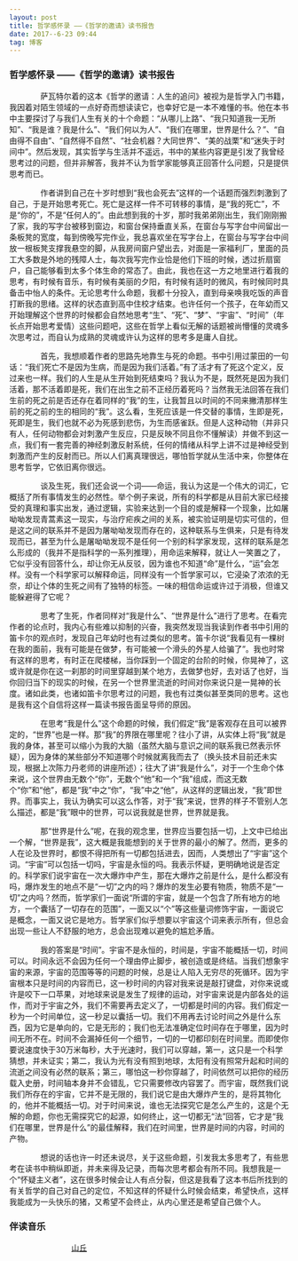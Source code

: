 ```yaml
---
layout: post
title: 哲学感怀录 ——《哲学的邀请》读书报告
date: 2017--6-23 09:44
tag: 博客
---
```


### 哲学感怀录 ——《哲学的邀请》读书报告

　　　　萨瓦特尔着的这本《哲学的邀请：人生的追问》被视为是哲学入门书籍，我因着对陌生领域的一点好奇而想读读它，也幸好它是一本不难懂的书。他在本书中主要探讨了与我们人生有关的十个命题：“从哪儿上路”、“我只知道我一无所知”、“我是谁？我是什么”、“我们何以为人”、“我们在哪里，世界是什么？”、“自由得不自由”、“自然得不自然”、“社会机器？大同世界”、“美的战栗”和“迷失于时间中”。然后发现，其实哲学与生活并不遥远，书中的某些内容更是引发了我曾经思考过的问题，但并非解答，我并不认为哲学家能够真正回答什么问题，只是提供思考而已。

　　　　作者讲到自己在十岁时想到“我也会死去”这样的一个话题而强烈刺激到了自己，于是开始思考死亡。死亡是这样一件不可转移的事情，是“我的死亡”，不是“你的”，不是“任何人的”。由此想到我的十岁，那时我弟弟刚出生，我们刚刚搬了家，我的写字台被移到窗边，和窗台保持垂直关系，在窗台与写字台中间留出一条板凳的宽度，每到傍晚写完作业，我总喜欢坐在写字台上，在窗台与写字台中间放一根板凳支撑我悬空的脚，从我房间窗户望出去，对面是一家福利厂，里面的员工大多数是外地的残障人士，每次我写完作业恰是他们下班的时候，透过折扇窗户，自己能够看到太多个体生命的常态了。由此，我也在这一方之地里进行着我的思考，有时候有音乐，有时候有美丽的夕阳，有时候有适时的微风，有时候同时具备击中怡人的条件。无论思考什么命题，我都十分投入，直到母亲唤我吃饭的声音打断我的思绪。这样的状态直到高中住校才结束。也许任何一个孩子，在年幼而又开始理解这个世界的时候都会自然地思考“生”、“死”、“梦”、“宇宙”、“时间”（年长点开始思考爱情）这些问题吧，这些在哲学上看似无解的话题被尚懵懂的灵魂多次思考过，而自认为成熟的灵魂或许认为这样的思考多是庸人自扰。

　　　　首先，我想顺着作者的思路先地靠生与死的命题。书中引用过蒙田的一句话：“我们死亡不是因为生病，而是因为我们活着。”有了活才有了死这个定义，反过来也一样。我们的人生是从生开始到死结束吗？我认为不是，既然死是因为我们活着，那不活着即是死，我们在出生之前不正经历着死吗？当然我无法回答在我们生前的死之前是否还存在着同样的“我”的生，让我暂且以时间的不同来撇清那样生前的死之前的生的相同的“我”。这么看，生死应该是一件交替的事情，生即是死，死即是生，我们也就不必为死感到悲伤，为生而感雀跃。但是人这种动物（并非只有人，任何动物都会对刺激产生反应，只是反映不同且你不懂解读）并做不到这一点，我们有一套完善的神经刺激反射系统，任何的情绪从科学上讲不过是神经受到刺激而产生的反射而已。所以人们离真理很远，哪怕哲学就从生活中来，你整体在思考哲学，它依旧离你很远。

　　　　谈及生死，我们还会说一个词——命运，我认为这是一个伟大的词汇，它概括了所有事情发生的必然性。举个例子来说，所有的科学都是从目前大家已经接受的真理和事实出发，通过逻辑，实验来达到一个目的或是解释一个现象，比如屠呦呦发现青蒿素这一现实，与治疗疟疾之间的关系，被实验证明是切实可信的，但是这之间的联系并不是因为屠呦呦发现而存在的，这种联系与生俱来，只是有待发现而已，甚至为什么是屠呦呦发现不是任何一个别的科学家发现，这样的联系是怎么形成的（我并不是指科学的一系列推理），用命运来解释，就让人一笑置之了，它似乎没有回答什么，却让你无从反驳，因为谁也不知道“命”是什么，“运”会怎样。没有一个科学家可以解释命运，同样没有一个哲学家可以，它浸染了浓浓的无奈，却让个体的生死之间有了独特的标签。一味的相信命运或许过于消极，但谁又能躲避得了它呢？

　　　　思考了生死，作者同样对“我是什么”、“世界是什么”进行了思考。在看完作者的论点时，我内心有些难以抑制的兴奋，我突然发现当我读到作者书中引用的笛卡尔的观点时，发现自己年幼时也有过类似的思考。笛卡尔说“我看见有一棵树在我的面前，我有可能是在做梦，有可能被一个滑头的外星人给骗了”。我也时常有这样的思考，有时正在爬楼梯，当你踩到一个固定的台阶的时候，你晃神了，这或许就是你在这一刹那的时间里穿越到某个地方，去做梦也好，去对话了也好，当你回归当下的现实的时候，在另一个世界里流逝的时间对你来说只是一晃神的长度。诸如此类，也诸如笛卡尔思考过的问题，我也有过类似甚至类同的思考。这也是我有这个自信将这样一篇读书报告面呈导师的原因。

　　　　在思考“我是什么”这个命题的时候，我们假定“我”是客观存在且可以被界定的，“世界”也是一样。那“我”的界限在哪里呢？往小了讲，从实体上将“我”就是我的身体，甚至可以缩小为我的大脑（虽然大脑与意识之间的联系我已然表示怀疑），因为身体的某些部分不知道哪个时候就离我而去了（换头技术目前还未实现，根据上次陈力丹老师的讲座所述）；往大了讲“我是什么”，对于一个生命个体来说，这个世界由无数个“你”，无数个“他”和一个“我”组成，而这无数个“你”和“他”，都是“我”中之“你”，“我”中之“他”，从这样的逻辑出发，“我”即世界。而事实上，我认为确实可以这么作答，对于“我”来说，世界的样子不管别人怎么描述，都是“我”眼中的世界，可以说我就是世界，世界就是我。

　　　　那“世界是什么”呢，在我的观念里，世界应当要包括一切，上文中已给出一个解，“世界是我”，这大概是我能想到的关于世界的最小的解了。然而，更多的人在论及世界时，都恨不得把所有一切都包括进去，因而，人类想出了“宇宙”这个词。“宇宙”可以包括一切吗，宇宙是永恒的吗。我表示怀疑，更明确地说是否定的。科学家们说宇宙在一次大爆炸中产生，那在大爆炸之前是什么，是什么都没有吗，爆炸发生的地点不是“一切”之内的吗？爆炸的发生必要有物质，物质不是“一切”之内吗？然而，哲学家们一面说“所谓的宇宙，就是一个包含了所有地方的地方，一个囊括了一切存在的范围”，一面又以“个”等这些量词修饰宇宙，一面说它是概念，一面又说它是地方。哲学家们似乎想要以宇宙这个词来表示所有，但总会出现一些让人不舒服的地方，总会出现难以避免的尴尬矛盾。

　　　　我的答案是“时间”。宇宙不是永恒的，时间是，宇宙不能概括一切，时间可以。时间永远不会因为任何一个理由停止脚步，被创造或是终结。当我们想象宇宙的来源，宇宙的范围等等的问题的时候，总是让人陷入无穷尽的死循环。因为宇宙根本只是时间的内容而已，这一秒时间的内容对我来说是敲打键盘，对你来说或许是咬下一口苹果，对地球来说是发生了规律的运动，对宇宙来说是内部各处的运作，而对于宇宙之外，我们不需要再去定义了，一切都是时间的内容。我们假定一秒为一个时间单位，这一秒足以囊括一切。我们不用再去讨论时间之外是什么东西，因为它是单向的，它是无形的；我们也无法准确定位时间存在于哪里，因为时间无所不在。时间不会漏掉任何一个细节，一切的一切都印刻在时间里。而即使你要说速度快于30万米每秒，大于光速时，我们可以穿越，第一，这只是一个科学猜想，并未证实；第二，我认为光有没有照到地球，太阳有没有照常升起和时间的流逝之间没有必然的联系；第三，哪怕这一秒你穿越了，时间依然可以把你的经历载入史册，时间轴本身并不会错乱，它只需要修改内容罢了。而宇宙，既然我们说我们所存在的宇宙，它并不是无限的，我们说它是由大爆炸产生的，是将其物化的，他并不能概括一切。对于时间来说，谁也无法探究它是怎么产生的，这是个无解的命题，你也无需探究它的起源，如何终止，这一切都无“法”回答，它才是“我们在哪里，世界是什么”的最佳解释，我们在时间里，世界是时间的内容，时间的产物。

　　　　想说的话也许一时还未说尽，关于这些命题，引发我太多思考了，有些思考在读书中稍纵即逝，并未来得及记录，而每次思考都会有所不同。我想我是一个“怀疑主义者”，这在很多时候会让人有点分裂，但这是我看了这本书后所找到的有关哲学的自己对自己的定位，不知这样的怀疑什么时候会结束，希望快点，这样我能成为一头快乐的猪，又希望不会终止，从内心里还是希望自己做个人。

### 伴读音乐

　　　　　　　　[山丘](music.163.com/outchain/player?type=2&id=407002091&auto=1)
